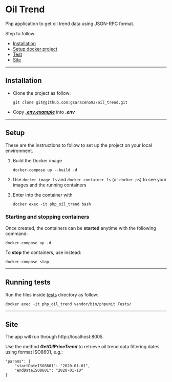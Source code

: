 # Oil Trend

Php application to get oil trend data using JSON-RPC format.

Step to follow:

- [Installation](#installation)
- [Setup docker project](#setup)
- [Test](#running-tests)
- [Site](#site)

---

## Installation

- Clone the project as follow:

  `git clone git@github.com:gsaraceno92/oil_trend.git`

- Copy [**_.env.example_**](src/.env.example) into **_.env_**

---

## Setup

These are the instructions to follow to set up the project on your local environment.

1.  Build the Docker image

        docker-compose up --build -d

2.  Use `docker image ls` and `docker container ls` (or `docker ps`) to see your images and the running containers

3.  Enter into the container with

        docker exec -it php_oil_trend bash

### **Starting and stopping containers**

Once created, the containers can be **started** anytime with the following command:

    docker-compose up -d

To **stop** the containers, use instead:

    docker-compose stop

---

## **Running tests**

Run the files inside [tests](src/Tests) directory as follow:

    docker exec -it php_oil_trend vendor/bin/phpunit Tests/

---

## Site

The app will run through http://localhost:8005.

Use the method **_GetOilPriceTrend_** to retrieve oil trend data filtering dates using format ISO8601, e.g.:

```
"params": {
    "startDateISO8601": "2020-01-01",
    "endDateISO8601": "2020-01-10"
}
```
